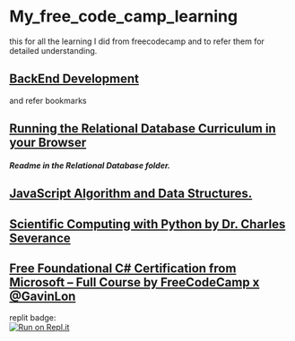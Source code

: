 # My_free_code_camp_learning
this for all the learning I did from freecodecamp and to refer them for detailed understanding.

## [BackEnd Development](https://www.freecodecamp.org/learn/back-end-development-and-apis/)
and refer bookmarks

## [Running the Relational Database Curriculum in your Browser](https://forum.freecodecamp.org/t/running-the-relational-database-curriculum-in-your-browser/500231)
<h5>Readme in the Relational Database folder.</h5>

## [JavaScript Algorithm and Data Structures.](https://www.freecodecamp.org/learn/javascript-algorithms-and-data-structures/)

## [Scientific Computing with Python by Dr. Charles Severance](https://www.freecodecamp.org/learn/scientific-computing-with-python/)

## [Free Foundational C# Certification from Microsoft – Full Course by FreeCodeCamp x @GavinLon](https://www.youtube.com/watch?v=6GQAE7iLOhY&ab_channel=freeCodeCamp.org)


replit badge:
<br>
[![Run on Repl.it](https://replit.com/badge/github/pranjal779/undefined)](https://replit.com/new/github/pranjal779/undefined)
